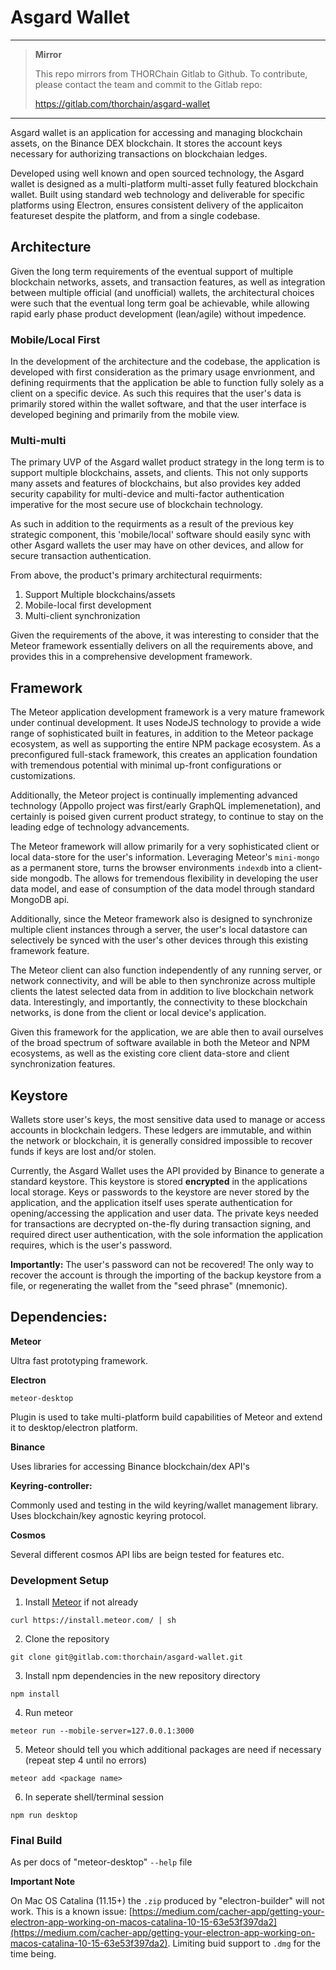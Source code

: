 # Asgard Wallet #

****

> **Mirror**
>
> This repo mirrors from THORChain Gitlab to Github. 
> To contribute, please contact the team and commit to the Gitlab repo:
>
> https://gitlab.com/thorchain/asgard-wallet


****


Asgard wallet is an application for accessing and managing blockchain assets, on the Binance DEX blockchain. It stores the account keys necessary for authorizing transactions on blockchaian ledges.

Developed using well known and open sourced technology, the Asgard wallet is designed as a multi-platform multi-asset fully featured blockchain wallet. Built using standard web technology and deliverable for specific platforms using Electron, ensures consistent delivery of the applicaiton featureset despite the platform, and from a single codebase.

## Architecture ##

Given the long term requirements of the eventual support of multiple blockchain networks, assets, and transaction features, as well as integration between multiple official (and unofficial) wallets, the architectural choices were such that the eventual long term goal be achievable, while allowing rapid early phase product development (lean/agile) without impedence.

### Mobile/Local First ###

In the development of the architecture and the codebase, the application is developed with first consideration as the primary usage envrionment, and defining requirments that the application be able to function fully solely as a client on a specific device. As such this requires that the user's data is primarily stored within the wallet software, and that the user interface is developed begining and primarily from the mobile view.

### Multi-multi ###

The primary UVP of the Asgard wallet product strategy in the long term is to support multiple blockchains, assets, and clients. This not only supports many assets and features of blockchains, but also provides key added security capability for multi-device and multi-factor authentication imperative for the most secure use of blockchain technology.

As such in addition to the requirments as a result of the previous key strategic component, this 'mobile/local' software should easily sync with other Asgard wallets the user may have on other devices, and allow for secure transaction authentication.

From above, the product's primary architectural requirments:

1. Support Multiple blockchains/assets
2. Mobile-local first development
3. Multi-client synchronization


Given the requirements of the above, it was interesting to consider that the Meteor framework essentially delivers on all the requirements above, and provides this in a comprehensive development framework.

## Framework ##

The Meteor application development framework is a very mature framework under continual development. It uses NodeJS technology to provide a wide range of sophisticated built in features, in addition to the Meteor package ecosystem, as well as supporting the entire NPM package ecosystem. As a preconfigured full-stack framework, this creates an application foundation with tremendous potential with minimal up-front configurations or customizations.

Additionally, the Meteor project is continually implementing advanced technology (Appollo project was first/early GraphQL implemenetation), and certainly is poised given current product strategy, to continue to stay on the leading edge of technology advancements.

The Meteor framework will allow primarily for a very sophisticated client or local data-store for the user's information. Leveraging Meteor's `mini-mongo` as a permanent store, turns the browser environments `indexdb` into a client-side mongodb. The allows for tremendous flexibility in developing the user data model, and ease of consumption of the data model through standard MongoDB api.

Additionally, since the Meteor framework also is designed to synchronize multiple client instances through a server, the user's local datastore can selectively be synced with the user's other devices through this existing framework feature.

The Meteor client can also function independently of any running server, or network connectivity, and will be able to then synchronize across multiple clients the latest selected data from in addition to live blockchain network data. Interestingly, and importantly, the connectivity to these blockchain networks, is done from the client or local device's application.

Given this framework for the application, we are able then to avail ourselves of the broad spectrum of software available in both the Meteor and NPM ecosystems, as well as the existing core client data-store and client synchronization features.

## Keystore ##

Wallets store user's keys, the most sensitive data used to manage or access accounts in blockchain ledgers. These ledgers are immutable, and within the network or blockchain, it is generally considred impossible to recover funds if keys are lost and/or stolen.

Currently, the Asgard Wallet uses the API provided by Binance to generate a standard keystore. This keystore is stored **encrypted** in the applications local storage. Keys or passwords to the keystore are never stored by the application, and the application itself uses sperate authentication for opening/accessing the application and user data. The private keys needed for transactions are decrypted on-the-fly during transaction signing, and required direct user authentication, with the sole information the application requires, which is the user's password.

**Importantly:** The user's password can not be recovered! The only way to recover the account is through the importing of the backup keystore from a file, or regenerating the wallet from the "seed phrase" (mnemonic).



## Dependencies: ##

**Meteor**

Ultra fast prototyping framework.

**Electron**

`meteor-desktop `

Plugin is used to take multi-platform build capabilities of Meteor and extend it to desktop/electron platform.

**Binance**

Uses libraries for accessing Binance blockchain/dex API's

**Keyring-controller:**

Commonly used and testing in the wild keyring/wallet management library. Uses blockchain/key agnostic keyring protocol.

**Cosmos**

Several different cosmos API libs are beign tested for features etc.

### Development  Setup ###

1. Install [Meteor](https://www.meteor.com/developers) if not already

`curl https://install.meteor.com/ | sh`


2. Clone the repository
  
`git clone git@gitlab.com:thorchain/asgard-wallet.git`

3. Install npm dependencies in the new repository directory

`npm install`

4. Run meteor

`meteor run --mobile-server=127.0.0.1:3000`

5. Meteor should tell you which additional packages are need if necessary (repeat step 4 until no errors)

`meteor add <package name>`

6. In seperate shell/terminal session

`npm run desktop`


### Final Build

As per docs of "meteor-desktop" `--help` file

**Important Note**

On Mac OS Catalina (11.15+) the `.zip` produced by "electron-builder" will not work. This is a known issue: [https://medium.com/cacher-app/getting-your-electron-app-working-on-macos-catalina-10-15-63e53f397da2](https://medium.com/cacher-app/getting-your-electron-app-working-on-macos-catalina-10-15-63e53f397da2). Limiting buid support to `.dmg` for the time being.